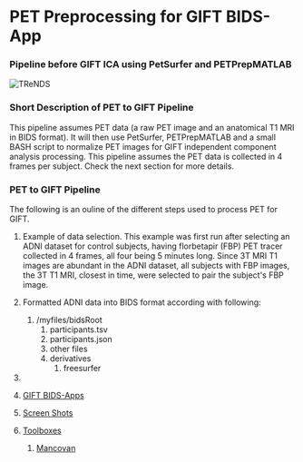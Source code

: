 # PET Preprocessing for GIFT BIDS-App
### Pipeline before GIFT ICA using PetSurfer and PETPrepMATLAB
![TReNDS](https://trendscenter.org/wp-content/uploads/2019/06/background_eeg_1.jpg)
### Short Description of PET to GIFT Pipeline
This pipeline assumes PET data (a raw PET image and an anatomical T1 MRI in BIDS format). It will then use PetSurfer, PETPrepMATLAB and a small BASH script to normalize PET images for GIFT independent component analysis processing. This pipeline assumes the PET data is collected in 4 frames per subject. Check the next section for more details.
### PET to GIFT Pipeline
The following is an ouline of the different steps used to process PET for GIFT.
1. Example of data selection. This example was first run after selecting an ADNI dataset for control subjects, having florbetapir (FBP) PET tracer collected in 4 frames, all four being 5 minutes long. Since 3T MRI T1 images are abundant in the ADNI dataset, all subjects with FBP images, the 3T T1 MRI, closest in time, were selected to pair the subject's FBP image. 
2. Formatted ADNI data into BIDS format according with following:
    1. /myfiles/bidsRoot
        1. participants.tsv
        2. participants.json
        3.	other files
        4.	derivatives
            1. freesurfer

3. 
4. [GIFT BIDS-Apps](#secBids)
5. [Screen Shots](#secScreen)
6. [Toolboxes](#secTools)
	1. [Mancovan](#secToolMan)
